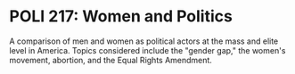 # POLI 217: Women and Politics

A comparison of men and women as political actors at the mass and elite level in America. Topics considered include the "gender gap," the women's movement, abortion, and the Equal Rights Amendment.